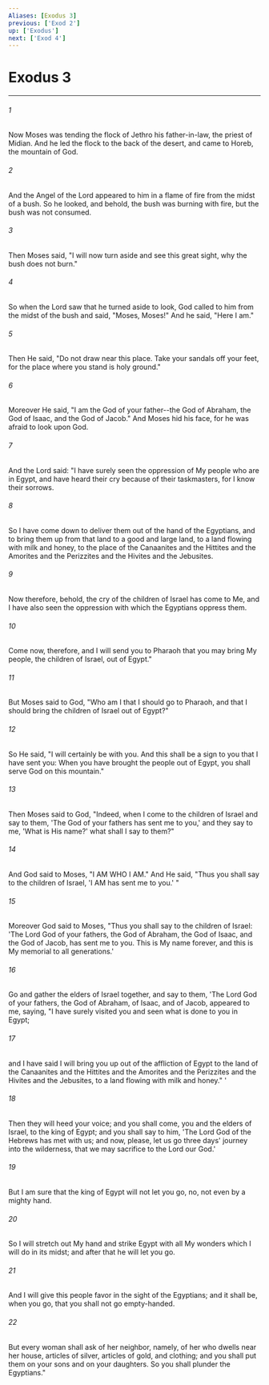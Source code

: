 ```yaml
---
Aliases: [Exodus 3]
previous: ['Exod 2']
up: ['Exodus']
next: ['Exod 4']
---
```

# Exodus 3

***


###### 1 
Now Moses was tending the flock of Jethro his father-in-law, the priest of Midian. And he led the flock to the back of the desert, and came to Horeb, the mountain of God. 

###### 2 
And the Angel of the Lord appeared to him in a flame of fire from the midst of a bush. So he looked, and behold, the bush was burning with fire, but the bush was not consumed. 

###### 3 
Then Moses said, "I will now turn aside and see this great sight, why the bush does not burn." 

###### 4 
So when the Lord saw that he turned aside to look, God called to him from the midst of the bush and said, "Moses, Moses!" And he said, "Here I am." 

###### 5 
Then He said, "Do not draw near this place. Take your sandals off your feet, for the place where you stand is holy ground." 

###### 6 
Moreover He said, "I am the God of your father--the God of Abraham, the God of Isaac, and the God of Jacob." And Moses hid his face, for he was afraid to look upon God. 

###### 7 
And the Lord said: "I have surely seen the oppression of My people who are in Egypt, and have heard their cry because of their taskmasters, for I know their sorrows. 

###### 8 
So I have come down to deliver them out of the hand of the Egyptians, and to bring them up from that land to a good and large land, to a land flowing with milk and honey, to the place of the Canaanites and the Hittites and the Amorites and the Perizzites and the Hivites and the Jebusites. 

###### 9 
Now therefore, behold, the cry of the children of Israel has come to Me, and I have also seen the oppression with which the Egyptians oppress them. 

###### 10 
Come now, therefore, and I will send you to Pharaoh that you may bring My people, the children of Israel, out of Egypt." 

###### 11 
But Moses said to God, "Who am I that I should go to Pharaoh, and that I should bring the children of Israel out of Egypt?" 

###### 12 
So He said, "I will certainly be with you. And this shall be a sign to you that I have sent you: When you have brought the people out of Egypt, you shall serve God on this mountain." 

###### 13 
Then Moses said to God, "Indeed, when I come to the children of Israel and say to them, 'The God of your fathers has sent me to you,' and they say to me, 'What is His name?' what shall I say to them?" 

###### 14 
And God said to Moses, "I AM WHO I AM." And He said, "Thus you shall say to the children of Israel, 'I AM has sent me to you.' " 

###### 15 
Moreover God said to Moses, "Thus you shall say to the children of Israel: 'The Lord God of your fathers, the God of Abraham, the God of Isaac, and the God of Jacob, has sent me to you. This is My name forever, and this is My memorial to all generations.' 

###### 16 
Go and gather the elders of Israel together, and say to them, 'The Lord God of your fathers, the God of Abraham, of Isaac, and of Jacob, appeared to me, saying, "I have surely visited you and seen what is done to you in Egypt; 

###### 17 
and I have said I will bring you up out of the affliction of Egypt to the land of the Canaanites and the Hittites and the Amorites and the Perizzites and the Hivites and the Jebusites, to a land flowing with milk and honey." ' 

###### 18 
Then they will heed your voice; and you shall come, you and the elders of Israel, to the king of Egypt; and you shall say to him, 'The Lord God of the Hebrews has met with us; and now, please, let us go three days' journey into the wilderness, that we may sacrifice to the Lord our God.' 

###### 19 
But I am sure that the king of Egypt will not let you go, no, not even by a mighty hand. 

###### 20 
So I will stretch out My hand and strike Egypt with all My wonders which I will do in its midst; and after that he will let you go. 

###### 21 
And I will give this people favor in the sight of the Egyptians; and it shall be, when you go, that you shall not go empty-handed. 

###### 22 
But every woman shall ask of her neighbor, namely, of her who dwells near her house, articles of silver, articles of gold, and clothing; and you shall put them on your sons and on your daughters. So you shall plunder the Egyptians."
